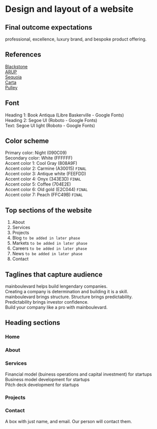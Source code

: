 # Design and layout of a website
## Final outcome expectations
professional, excellence, luxury brand, and bespoke product offering.
## References
[Blackstone](https://www.blackstone.com/) <br>
[ARUP](https://www.arup.com/) <br>
[Sequoia](https://www.sequoiacap.com) <br>
[Carta](https://carta.com/sg/en/) <br>
[Pulley](https://pulley.com)
## Font
Heading 1: Book Antiqua (Libre Baskerville - Google Fonts) <br>
Heading 2: Segoe UI (Roboto - Google Fonts) <br>
Text: Segoe UI light (Roboto - Google Fonts)
## Color scheme
Primary color: Night (090C09) <br>
Secondary color: White (FFFFFF) <br>
Accent color 1: Cool Gray (808A9F) <br>
Accent color 2: Carmine (A30015) `FINAL`<br>
Accent color 3: Antique white (FEEFDD) <br>
Accent color 4: Onyx (343E3D) `FINAL`<br>
Accent color 5: Coffee (704E2E) <br>
Accent color 6: Old gold (E2C044) `FINAL`<br>
Accent color 7: Peach (FFC49B) `FINAL`<br>
## Top sections of the website
1. About
2. Services
3. Projects
4. Blog `to be added in later phase`
5. Markets `to be added in later phase`
6. Careers `to be added in later phase`
7. News `to be added in later phase`
8. Contact
## Taglines that capture audience
mainboulevard helps build lengendary companies. <br>
Creating a company is determination and building it is a skill. <br>
mainboulevard brings structure. Structure brings predictability. Predictability brings investor confidence. <br>
Build your company like a pro with mainboulevard.
## Heading sections
### Home
### About
### Services
Financial model (buiness operations and capital investment) for startups <br>
Business model development for startups <br>
Pitch deck development for startups <br>
### Projects
### Contact
A box with just name, and email. Our person will contact them.

